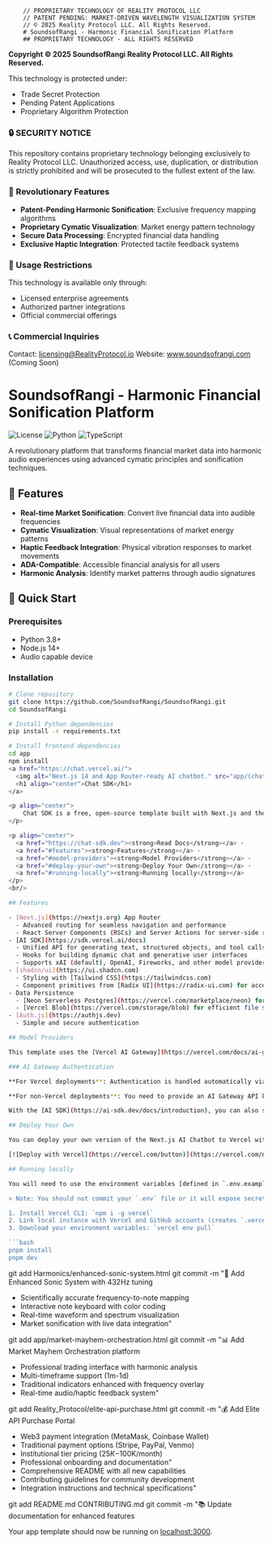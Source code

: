         // PROPRIETARY TECHNOLOGY OF REALITY PROTOCOL LLC
        // PATENT PENDING: MARKET-DRIVEN WAVELENGTH VISUALIZATION SYSTEM
        // © 2025 Reality Protocol LLC. All Rights Reserved.
        # SoundsofRangi - Harmonic Financial Sonification Platform
        ## PROPRIETARY TECHNOLOGY - ALL RIGHTS RESERVED

**Copyright © 2025 SoundsofRangi Reality Protocol LLC. All Rights Reserved.**

This technology is protected under:
- Trade Secret Protection
- Pending Patent Applications
- Proprietary Algorithm Protection

### 🔒 SECURITY NOTICE
This repository contains proprietary technology belonging exclusively to Reality Protocol LLC. Unauthorized access, use, duplication, or distribution is strictly prohibited and will be prosecuted to the fullest extent of the law.

### 🌟 Revolutionary Features
- **Patent-Pending Harmonic Sonification**: Exclusive frequency mapping algorithms
- **Proprietary Cymatic Visualization**: Market energy pattern technology
- **Secure Data Processing**: Encrypted financial data handling
- **Exclusive Haptic Integration**: Protected tactile feedback systems

### 🚫 Usage Restrictions
This technology is available only through:
- Licensed enterprise agreements
- Authorized partner integrations
- Official commercial offerings

### 📞 Commercial Inquiries
Contact: licensing@RealityProtocol.io
Website: www.soundsofrangi.com (Coming Soon)
# SoundsofRangi - Harmonic Financial Sonification Platform

![License](https://img.shields.io/badge/License-Custom-blue.svg)
![Python](https://img.shields.io/badge/Python-3.8%2B-green)
![TypeScript](https://img.shields.io/badge/TypeScript-4.0%2B-blue)

A revolutionary platform that transforms financial market data into harmonic audio experiences using advanced cymatic principles and sonification techniques.

## 🌟 Features

- **Real-time Market Sonification**: Convert live financial data into audible frequencies
- **Cymatic Visualization**: Visual representations of market energy patterns
- **Haptic Feedback Integration**: Physical vibration responses to market movements
- **ADA-Compatible**: Accessible financial analysis for all users
- **Harmonic Analysis**: Identify market patterns through audio signatures

## 🚀 Quick Start

### Prerequisites
- Python 3.8+
- Node.js 14+
- Audio capable device

### Installation

```bash
# Clone repository
git clone https://github.com/SoundsofRangi/SoundsofRangi.git
cd SoundsofRangi

# Install Python dependencies
pip install -r requirements.txt

# Install frontend dependencies
cd app
npm install
<a href="https://chat.vercel.ai/">
  <img alt="Next.js 14 and App Router-ready AI chatbot." src="app/(chat)/opengraph-image.png">
  <h1 align="center">Chat SDK</h1>
</a>

<p align="center">
    Chat SDK is a free, open-source template built with Next.js and the AI SDK that helps you quickly build powerful chatbot applications.
</p>

<p align="center">
  <a href="https://chat-sdk.dev"><strong>Read Docs</strong></a> ·
  <a href="#features"><strong>Features</strong></a> ·
  <a href="#model-providers"><strong>Model Providers</strong></a> ·
  <a href="#deploy-your-own"><strong>Deploy Your Own</strong></a> ·
  <a href="#running-locally"><strong>Running locally</strong></a>
</p>
<br/>

## Features

- [Next.js](https://nextjs.org) App Router
  - Advanced routing for seamless navigation and performance
  - React Server Components (RSCs) and Server Actions for server-side rendering and increased performance
- [AI SDK](https://sdk.vercel.ai/docs)
  - Unified API for generating text, structured objects, and tool calls with LLMs
  - Hooks for building dynamic chat and generative user interfaces
  - Supports xAI (default), OpenAI, Fireworks, and other model providers
- [shadcn/ui](https://ui.shadcn.com)
  - Styling with [Tailwind CSS](https://tailwindcss.com)
  - Component primitives from [Radix UI](https://radix-ui.com) for accessibility and flexibility
- Data Persistence
  - [Neon Serverless Postgres](https://vercel.com/marketplace/neon) for saving chat history and user data
  - [Vercel Blob](https://vercel.com/storage/blob) for efficient file storage
- [Auth.js](https://authjs.dev)
  - Simple and secure authentication

## Model Providers

This template uses the [Vercel AI Gateway](https://vercel.com/docs/ai-gateway) to access multiple AI models through a unified interface. The default configuration includes [xAI](https://x.ai) models (`grok-2-vision-1212`, `grok-3-mini-beta`) routed through the gateway.

### AI Gateway Authentication

**For Vercel deployments**: Authentication is handled automatically via OIDC tokens.

**For non-Vercel deployments**: You need to provide an AI Gateway API key by setting the `AI_GATEWAY_API_KEY` environment variable in your `.env.local` file.

With the [AI SDK](https://ai-sdk.dev/docs/introduction), you can also switch to direct LLM providers like [OpenAI](https://openai.com), [Anthropic](https://anthropic.com), [Cohere](https://cohere.com/), and [many more](https://ai-sdk.dev/providers/ai-sdk-providers) with just a few lines of code.

## Deploy Your Own

You can deploy your own version of the Next.js AI Chatbot to Vercel with one click:

[![Deploy with Vercel](https://vercel.com/button)](https://vercel.com/new/clone?repository-url=https%3A%2F%2Fgithub.com%2Fvercel%2Fai-chatbot&env=AUTH_SECRET&envDescription=Learn+more+about+how+to+get+the+API+Keys+for+the+application&envLink=https%3A%2F%2Fgithub.com%2Fvercel%2Fai-chatbot%2Fblob%2Fmain%2F.env.example&demo-title=AI+Chatbot&demo-description=An+Open-Source+AI+Chatbot+Template+Built+With+Next.js+and+the+AI+SDK+by+Vercel.&demo-url=https%3A%2F%2Fchat.vercel.ai&products=%5B%7B%22type%22%3A%22integration%22%2C%22protocol%22%3A%22ai%22%2C%22productSlug%22%3A%22grok%22%2C%22integrationSlug%22%3A%22xai%22%7D%2C%7B%22type%22%3A%22integration%22%2C%22protocol%22%3A%22storage%22%2C%22productSlug%22%3A%22neon%22%2C%22integrationSlug%22%3A%22neon%22%7D%2C%7B%22type%22%3A%22integration%22%2C%22protocol%22%3A%22storage%22%2C%22productSlug%22%3A%22upstash-kv%22%2C%22integrationSlug%22%3A%22upstash%22%7D%2C%7B%22type%22%3A%22blob%22%7D%5D)

## Running locally

You will need to use the environment variables [defined in `.env.example`](.env.example) to run Next.js AI Chatbot. It's recommended you use [Vercel Environment Variables](https://vercel.com/docs/projects/environment-variables) for this, but a `.env` file is all that is necessary.

> Note: You should not commit your `.env` file or it will expose secrets that will allow others to control access to your various AI and authentication provider accounts.

1. Install Vercel CLI: `npm i -g vercel`
2. Link local instance with Vercel and GitHub accounts (creates `.vercel` directory): `vercel link`
3. Download your environment variables: `vercel env pull`

```bash
pnpm install
pnpm dev
```
git add Harmonics/enhanced-sonic-system.html
git commit -m "🎼 Add Enhanced Sonic System with 432Hz tuning

- Scientifically accurate frequency-to-note mapping
- Interactive note keyboard with color coding
- Real-time waveform and spectrum visualization
- Market sonification with live data integration"

git add app/market-mayhem-orchestration.html
git commit -m "📊 Add Market Mayhem Orchestration platform

- Professional trading interface with harmonic analysis
- Multi-timeframe support (1m-1d)
- Traditional indicators enhanced with frequency overlay
- Real-time audio/haptic feedback system"

git add Reality_Protocol/elite-api-purchase.html
git commit -m "💰 Add Elite API Purchase Portal

- Web3 payment integration (MetaMask, Coinbase Wallet)
- Traditional payment options (Stripe, PayPal, Venmo)
- Institutional tier pricing ($25K-$100K/month)
- Professional onboarding and documentation"
- Comprehensive README with all new capabilities
- Contributing guidelines for community development
- Integration instructions and technical specifications"

git add README.md CONTRIBUTING.md
git commit -m "📚 Update documentation for enhanced features

Your app template should now be running on [localhost:3000](http://localhost:3000).
